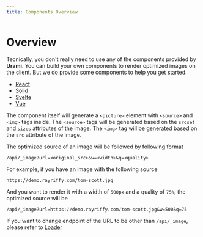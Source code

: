 ```yaml
---
title: Components Overview
---
```


# Overview

Tecnically, you don't really need to use any of the components provided by **Urami**. You can build your own components to render optimized images on the client. But we do provide some components to help you get started.

- [React](/components/react)
- [Solid](/components/solid)
- [Svelte](/components/svelte)
- [Vue](/components/vue)

The component itself will generate a `<picture>` element with `<source>` and `<img>` tags inside. The `<source>` tags will be generated based on the `srcset` and `sizes` attributes of the image. The `<img>` tag will be generated based on the `src` attribute of the image.

The optimized source of an image will be followed by following format

```
/api/_image?url=<original_src>&w=<width>&q=<quality>
```

For example, if you have an image with the following source

`https://demo.rayriffy.com/tom-scott.jpg`

And you want to render it with a width of `500px` and a quality of `75%`, the optimized source will be

`/api/_image?url=https://demo.rayriffy.com/tom-scott.jpg&w=500&q=75`

If you want to change endpoint of the URL to be other than `/api/_image`, please refer to [Loader]('/utilities/loader')
